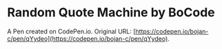 # Random Quote Machine by BoCode

A Pen created on CodePen.io. Original URL: [https://codepen.io/bojan-c/pen/qYydeo](https://codepen.io/bojan-c/pen/qYydeo).


